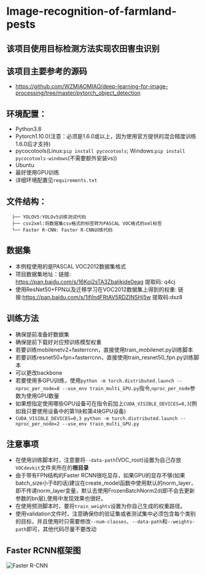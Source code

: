 # Image-recognition-of-farmland-pests
## 该项目使用目标检测方法实现农田害虫识别
## 该项目主要参考的源码

* <https://github.com/WZMIAOMIAO/deep-learning-for-image-processing/tree/master/pytorch_object_detection>

## 环境配置：
* Python3.8
* Pytorch1.10.0(注意：必须是1.6.0或以上，因为使用官方提供的混合精度训练1.6.0后才支持)
* pycocotools(Linux:`pip install pycocotools`; Windows:`pip install pycocotools-windows`(不需要额外安装vs))
* Ubuntu
* 最好使用GPU训练
* 详细环境配置见`requirements.txt`

## 文件结构：
```
  ├── YOLOV5:YOLOv5训练测试代码
  ├── csv2xml:将数据集csv格式的标签转为PASCAL VOC格式的xml标签
  └── Faster R-CNN: Faster R-CNN训练代码
```
 
 
## 数据集
* 本例程使用的是PASCAL VOC2012数据集格式
* 项目数据集地址：链接: https://pan.baidu.com/s/16Koi2sTA3ZbaIjkjde0eag 提取码: q4cj 
* 使用ResNet50+FPN以及迁移学习在VOC2012数据集上得到的权重: 链接:<https://pan.baidu.com/s/1ifilndFRtAV5RDZINSHj5w> 提取码:dsz8

## 训练方法
* 确保提前准备好数据集
* 确保提前下载好对应预训练模型权重
* 若要训练mobilenetv2+fasterrcnn，直接使用train_mobilenet.py训练脚本
* 若要训练resnet50+fpn+fasterrcnn，直接使用train_resnet50_fpn.py训练脚本
* 可以更改backbone
* 若要使用多GPU训练，使用`python -m torch.distributed.launch --nproc_per_node=8 --use_env train_multi_GPU.py`指令,`nproc_per_node`参数为使用GPU数量
* 如果想指定使用哪些GPU设备可在指令前加上`CUDA_VISIBLE_DEVICES=0,3`(例如我只要使用设备中的第1块和第4块GPU设备)
* `CUDA_VISIBLE_DEVICES=0,3 python -m torch.distributed.launch --nproc_per_node=2 --use_env train_multi_GPU.py`

## 注意事项
* 在使用训练脚本时，注意要将`--data-path`(VOC_root)设置为自己存放`VOCdevkit`文件夹所在的**根目录**
* 由于带有FPN结构的Faster RCNN很吃显存，如果GPU的显存不够(如果batch_size小于8的话)建议在create_model函数中使用默认的norm_layer，
  即不传递norm_layer变量，默认去使用FrozenBatchNorm2d(即不会去更新参数的bn层),使用中发现效果也很好。
* 在使用预测脚本时，要将`train_weights`设置为你自己生成的权重路径。
* 使用validation文件时，注意确保你的验证集或者测试集中必须包含每个类别的目标，并且使用时只需要修改`--num-classes`、`--data-path`和`--weights-path`即可，其他代码尽量不要改动



## Faster RCNN框架图
![Faster R-CNN](fasterRCNN.png) 
